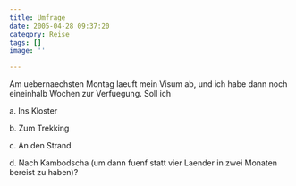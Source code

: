 ```yaml
---
title: Umfrage
date: 2005-04-28 09:37:20
category: Reise
tags: []
image: ''

---
```


Am uebernaechsten Montag laeuft mein Visum ab, und ich habe dann noch eineinhalb Wochen zur Verfuegung. Soll ich

a. Ins Kloster  

b. Zum Trekking  

c. An den Strand  

d. Nach Kambodscha (um dann fuenf statt vier Laender in zwei Monaten bereist zu haben)?
